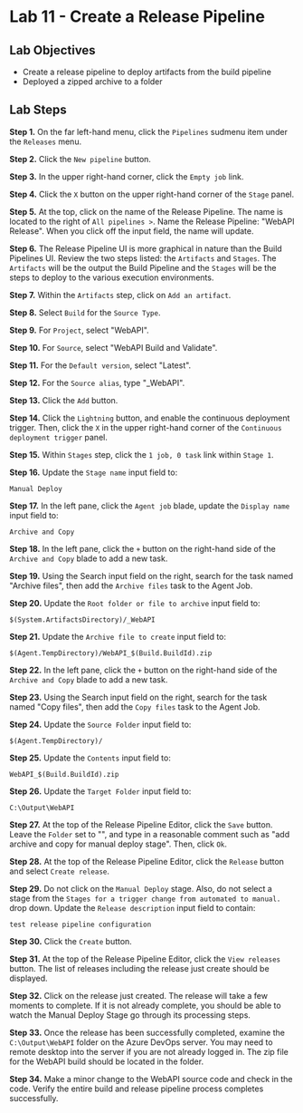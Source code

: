 # Lab 11 - Create a Release Pipeline

## Lab Objectives

- Create a release pipeline to deploy artifacts from the build pipeline
- Deployed a zipped archive to a folder

## Lab Steps

**Step 1.** On the far left-hand menu, click the `Pipelines` sudmenu item under the `Releases` menu.

**Step 2.** Click the `New pipeline` button.

**Step 3.** In the upper right-hand corner, click the `Empty job` link.

**Step 4.** Click the `X` button on the upper right-hand corner of the `Stage` panel.

**Step 5.** At the top, click on the name of the Release Pipeline. The name is located to the right of `All pipelines >`. Name the Release Pipeline: "WebAPI Release". When you click off the input field, the name will update.

**Step 6.** The Release Pipeline UI is more graphical in nature than the Build Pipelines UI. Review the two steps listed: the `Artifacts` and `Stages`. The `Artifacts` will be the output the Build Pipeline and the `Stages` will be the steps to deploy to the various execution environments.

**Step 7.** Within the `Artifacts` step, click on `Add an artifact`.

**Step 8.** Select `Build` for the `Source Type`.

**Step 9.** For `Project`, select "WebAPI".

**Step 10.** For `Source`, select "WebAPI Build and Validate".

**Step 11.** For the `Default version`, select "Latest".

**Step 12.** For the `Source alias`, type "_WebAPI".

**Step 13.** Click the `Add` button.

**Step 14.** Click the `Lightning` button, and enable the continuous deployment trigger. Then, click the `X` in the upper right-hand corner of the `Continuous deployment trigger` panel.

**Step 15.** Within `Stages` step, click the `1 job, 0 task` link within `Stage 1`.

**Step 16.** Update the `Stage name` input field to:

```text
Manual Deploy
```

**Step 17.** In the left pane, click the `Agent job` blade, update the `Display name` input field to: 

```text
Archive and Copy
```

**Step 18.** In the left pane, click the `+` button on the right-hand side of the `Archive and Copy` blade to add a new task.

**Step 19.** Using the Search input field on the right, search for the task named "Archive files", then add the `Archive files` task to the Agent Job.

**Step 20.** Update the `Root folder or file to archive` input field to:

```text
$(System.ArtifactsDirectory)/_WebAPI
```

**Step 21.** Update the `Archive file to create` input field to:

```text
$(Agent.TempDirectory)/WebAPI_$(Build.BuildId).zip
```


**Step 22.** In the left pane, click the `+` button on the right-hand side of the `Archive and Copy` blade to add a new task.

**Step 23.** Using the Search input field on the right, search for the task named "Copy files", then add the `Copy files` task to the Agent Job.

**Step 24.** Update the `Source Folder` input field to:

```text
$(Agent.TempDirectory)/
```

**Step 25.** Update the `Contents` input field to:

```text
WebAPI_$(Build.BuildId).zip
```

**Step 26.** Update the `Target Folder` input field to:

```text
C:\Output\WebAPI
```

**Step 27.** At the top of the Release Pipeline Editor, click the `Save` button. Leave the `Folder` set to "\", and type in a reasonable comment such as "add archive and copy for manual deploy stage". Then, click `Ok`.

**Step 28.** At the top of the Release Pipeline Editor, click the `Release` button and select `Create release`.

**Step 29.** Do not click on the `Manual Deploy` stage. Also, do not select a stage from the `Stages for a trigger change from automated to manual.` drop down. Update the `Release description` input field to contain:

```text
test release pipeline configuration
```

**Step 30.** Click the `Create` button.

**Step 31.** At the top of the Release Pipeline Editor, click the `View releases` button. The list of releases including the release just create should be displayed.

**Step 32.** Click on the release just created. The release will take a few moments to complete. If it is not already complete, you should be able to watch the Manual Deploy Stage go through its processing steps.

**Step 33.** Once the release has been successfully completed, examine the `C:\Output\WebAPI` folder on the Azure DevOps server. You may need to remote desktop into the server if you are not already logged in. The zip file for the WebAPI build should be located in the folder.

**Step 34.** Make a minor change to the WebAPI source code and check in the code. Verify the entire build and release pipeline process completes successfully.

